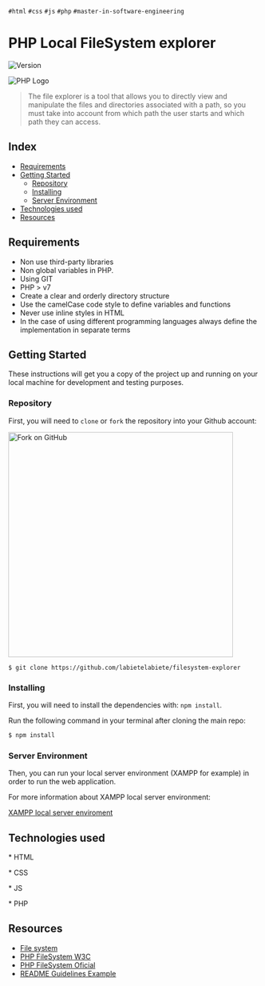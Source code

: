 `#html` `#css` `#js` `#php` `#master-in-software-engineering`

# PHP Local FileSystem explorer <!-- omit in toc -->

<p>
  <img alt="Version" src="https://img.shields.io/badge/version-1.0-blue.svg?cacheSeconds=2592000" />
</p>

![PHP Logo](https://www.hostname.cl/uploads/2013/07/php-logo.jpeg)


>The file explorer is a tool that allows you to directly view and manipulate the files and directories associated with a path, so you must take into account from which path the user starts and which path they can access.


## Index <!-- omit in toc -->

- [Requirements](#requirements)
- [Getting Started](#getting-started)
  - [Repository](#repository)
  - [Installing](#installing)
  - [Server Environment](#server-environment)
- [Technologies used](#technologies-used)
- [Resources](#resources)


## Requirements

- Non use third-party libraries
- Non global variables in PHP.
- Using GIT
- PHP > v7
- Create a clear and orderly directory structure
- Use the camelCase code style to define variables and functions
- Never use inline styles in HTML
- In the case of using different programming languages ​​always define the implementation in separate terms

## Getting Started

These instructions will get you a copy of the project up and running on your
local machine for development and testing purposes.
### Repository

First, you will need to `clone` or `fork` the repository into your Github
account:

<img src="https://docs.github.com/assets/images/help/repository/fork_button.jpg" alt="Fork on GitHub" width='450'>

```
$ git clone https://github.com/labietelabiete/filesystem-explorer
```
### Installing

First, you will need to install the dependencies with: `npm install`.

Run the following command in your terminal after cloning the main repo:

```sh
$ npm install
```
### Server Environment

Then, you can run your local server environment (XAMPP for example) in order to run the web application.

For more information about XAMPP local server environment:

  [XAMPP local server enviroment](https://www.apachefriends.org/es/index.html)



## Technologies used

\* HTML

\* CSS

\* JS

\* PHP



## Resources

- [File system](https://es.wikipedia.org/wiki/Administrador_de_archivos)
- [PHP FileSystem W3C](https://www.w3schools.com/php/php_ref_filesystem.asp)
- [PHP FileSystem Oficial](https://www.php.net/manual/es/book.filesystem.php)
- [README Guidelines Example](https://gist.github.com/PurpleBooth/109311bb0361f32d87a2)
